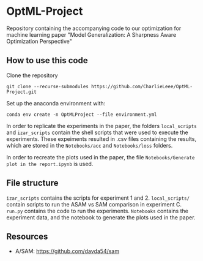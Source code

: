 # OptML-Project
Repository containing the accompanying code to our optimization for machine learning paper "Model Generalization: A Sharpness Aware Optimization Perspective" 

## How to use this code
Clone the repository
```
git clone --recurse-submodules https://github.com/CharlieLeee/OptML-Project.git
```

Set up the anaconda environment with:
```
conda env create -n OptMLProject --file environment.yml
```

In order to replicate the experiments in the paper, the folders `local_scripts` and `izar_scripts` contain the shell scripts that were used to execute the experiments. These expeiments resulted in .csv files containing the results, which are stored in the `Notebooks/acc` and `Notebooks/loss` folders.

In order to recreate the plots used in the paper, the file `Notebooks/Generate plot in the report.ipynb` is used. 

## File structure
`izar_scripts` contains the scripts for experiment 1 and 2.
`local_scripts/` contain scripts to run the ASAM vs SAM comparison in experiment C.
`run.py` contains the code to run the experiments.
`Notebooks` contains the experiment data, and the notebook to generate the plots used in the paper.

## Resources
- A/SAM: https://github.com/davda54/sam
